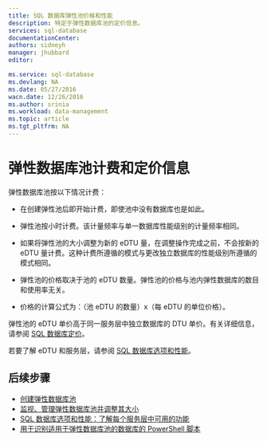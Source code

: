 ```yaml
---
title: SQL 数据库弹性池价格和性能
description: 特定于弹性数据库池的定价信息。
services: sql-database
documentationCenter: 
authors: sidneyh
manager: jhubbard
editor: 

ms.service: sql-database
ms.devlang: NA
ms.date: 05/27/2016
wacn.date: 12/26/2016
ms.author: srinia
ms.workload: data-management
ms.topic: article
ms.tgt_pltfrm: NA
---
```


# 弹性数据库池计费和定价信息

弹性数据库池按以下情况计费：

- 在创建弹性池后即开始计费，即使池中没有数据库也是如此。
- 弹性池按小时计费。该计量频率与单一数据库性能级别的计量频率相同。
- 如果将弹性池的大小调整为新的 eDTU 量，在调整操作完成之前，不会按新的 eDTU 量计费。这种计费所遵循的模式与更改独立数据库的性能级别所遵循的模式相同。

- 弹性池的价格取决于池的 eDTU 数量。弹性池的价格与池内弹性数据库的数目和使用率无关。
- 价格的计算公式为：（池 eDTU 的数量）x（每 eDTU 的单位价格）。

弹性池的 eDTU 单价高于同一服务层中独立数据库的 DTU 单价。有关详细信息，请参阅 [SQL 数据库定价](https://www.azure.cn/pricing/details/sql-database/)。

若要了解 eDTU 和服务层，请参阅 [SQL 数据库选项和性能](./sql-database-service-tiers.md)。

## 后续步骤

- [创建弹性数据库池](./sql-database-elastic-pool-create-portal.md)
- [监视、管理弹性数据库池并调整其大小](./sql-database-elastic-pool-manage-portal.md)
- [SQL 数据库选项和性能：了解每个服务层中可用的功能](./sql-database-service-tiers.md)
- [用于识别适用于弹性数据库池的数据库的 PowerShell 脚本](./sql-database-elastic-pool-database-assessment-powershell.md)

<!---HONumber=Mooncake_Quality_Review_1215_2016-->